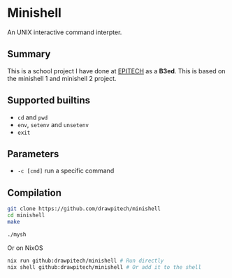 # Minishell

An UNIX interactive command interpter.


## Summary

This is a school project I have done at [EPITECH](https://epitech.eu) as a
**B3ed**. This is based on the minishell 1 and minishell 2 project.


## Supported builtins

- `cd` and `pwd`
- `env`, `setenv` and `unsetenv`
- `exit`


## Parameters

- `-c [cmd]` run a specific command


## Compilation

```sh
git clone https://github.com/drawpitech/minishell
cd minishell
make
```
```sh
./mysh
```

Or on NixOS

```sh
nix run github:drawpitech/minishell # Run directly
nix shell github:drawpitech/minishell # Or add it to the shell
```
